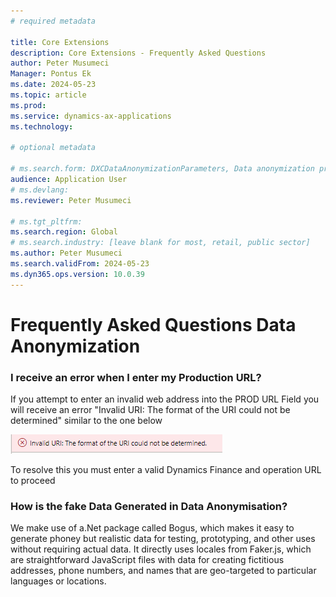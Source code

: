 ```yaml
---
# required metadata

title: Core Extensions
description: Core Extensions - Frequently Asked Questions
author: Peter Musumeci
Manager: Pontus Ek
ms.date: 2024-05-23
ms.topic: article
ms.prod: 
ms.service: dynamics-ax-applications
ms.technology: 

# optional metadata

# ms.search.form: DXCDataAnonymizationParameters, Data anonymization profiles, Frequently Asked Questions, FAQ, Scamble, Core Extensions, anonymisation, anonymization
audience: Application User
# ms.devlang: 
ms.reviewer: Peter Musumeci

# ms.tgt_pltfrm: 
ms.search.region: Global
# ms.search.industry: [leave blank for most, retail, public sector]
ms.author: Peter Musumeci
ms.search.validFrom: 2024-05-23
ms.dyn365.ops.version: 10.0.39
---
```


# 	Frequently Asked Questions Data Anonymization

### I receive an error when I enter my Production URL?

If you attempt to enter an invalid web address into the PROD URL Field you will receive an error "Invalid URI: The format of the URI could not be determined"  similar to the one below

![URL](../IMAGES/URL.png)

To resolve this you must enter a valid Dynamics Finance and operation URL to proceed 

### How is the fake Data Generated in Data Anonymisation?

We make use of a.Net package called Bogus, which makes it easy to generate phoney but realistic data for testing, prototyping, and other uses without requiring actual data. It directly uses locales from Faker.js, which are straightforward JavaScript files with data for creating fictitious addresses, phone numbers, and names that are geo-targeted to particular languages or locations. 

